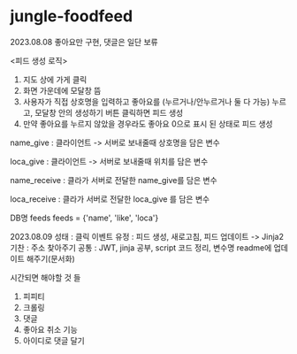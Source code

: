 # jungle-foodfeed

2023.08.08
좋아요만 구현, 댓글은 일단 보류

<피드 생성 로직>
1. 지도 상에 가게 클릭
2. 화면 가운데에 모달창 뜸
3. 사용자가 직접 상호명을 입력하고 좋아요를 (누르거나/안누르거나 둘 다 가능) 누르고, 모달창 안의 생성하기 버튼 클릭하면 피드 생성
4. 만약 좋아요를 누르지 않았을 경우라도 좋아요 0으로 표시 된 상태로 피드 생성

name_give : 클라이언트 -> 서버로 보내줄때 상호명을 담은 변수

loca_give : 클라이언트 -> 서버로 보내줄때 위치를 담은 변수


name_receive : 클라가 서버로 전달한 name_give를 담은 변수

loca_receive : 클라가 서버로 전달한 loca_give 를 담은 변수


DB명 feeds
feeds = {'name', 'like', 'loca'}

2023.08.09
성태 : 클릭 이벤트
유정 : 피드 생성, 새로고침, 피드 업데이트 -> Jinja2
기찬 : 주소 찾아주기
공통 : JWT, jinja 공부, script 코드 정리, 변수명 readme에 업데이트 해주기(문서화)

시간되면 해야할 것 들
1. 피피티
2. 크롤링
3. 댓글
4. 좋아요 취소 기능
5. 아이디로 댓글 달기

